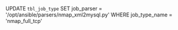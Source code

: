 UPDATE `tbl_job_type` SET
job_parser = '/opt/ansible/parsers/nmap_xml2mysql.py'
WHERE job_type_name = 'nmap_full_tcp'
